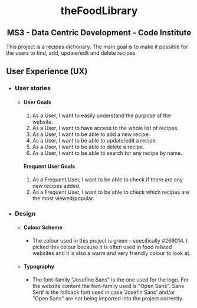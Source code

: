 <h1 align="center">theFoodLibrary</h1>

<h2 align="center"> MS3 - Data Centric Development - Code Institute </h2>

This project is a recipes dictionary. The main goal is to make it possible for the users to find, add, update/edit and delete recipes. 

## User Experience (UX)

-   ### User stories
    
    -   #### User Goals
        
        1. As a User, I want to easily understand the purpose of the website.
        2. As a User, I want to have access to the whole list of recipes.
        3. As a User, I want to be able to add a new recipe.
        4. As a User, I want to be able to update/edit a recipe.
        5. As a User, I want to be able to delete a recipe.
        6. As a User, I want to be able to search for any recipe by name.
        
        #### Frequent User Goals
        
        1. As a Frequent User, I want to be able to check if there are any new recipes added.
        2. As a Frequent User, I want to be able to check which recipes are the most viewed/popular.
       
        
-   ### Design

    -   #### Colour Scheme
        -   The colour used in this project is green - specifically #269014. I picked this colour because it is often used in food related websites and it is also a warm and very friendly colour to look at. 
        
    -   #### Typography
        -   The font-family "Josefine Sans" is the one used for the logo. For the website content the font-family used is "Open Sans". Sans Serif is the fallback font used in case  'Josefin Sans' and/or "Open Sans" are not being imported into the project correctly.
